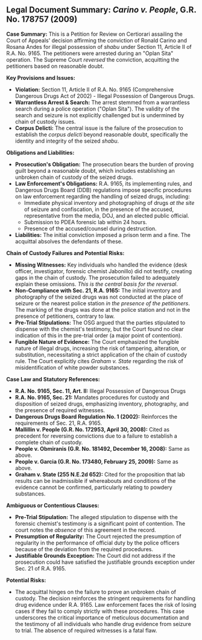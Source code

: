 ## Legal Document Summary: *Carino v. People*, G.R. No. 178757 (2009)

**Case Summary:** This is a Petition for Review on Certiorari assailing the Court of Appeals' decision affirming the conviction of Ronald Carino and Rosana Andes for illegal possession of *shabu* under Section 11, Article II of R.A. No. 9165. The petitioners were arrested during an "Oplan Sita" operation. The Supreme Court *reversed* the conviction, acquitting the petitioners based on reasonable doubt.

**Key Provisions and Issues:**

*   **Violation:** Section 11, Article II of R.A. No. 9165 (Comprehensive Dangerous Drugs Act of 2002) - Illegal Possession of Dangerous Drugs.
*   **Warrantless Arrest & Search:** The arrest stemmed from a warrantless search during a police operation ("Oplan Sita"). The validity of the search and seizure is not explicitly challenged but is undermined by chain of custody issues.
*   **Corpus Delicti:** The central issue is the failure of the prosecution to establish the *corpus delicti* beyond reasonable doubt, specifically the identity and integrity of the seized *shabu*.

**Obligations and Liabilities:**

*   **Prosecution's Obligation:** The prosecution bears the burden of proving guilt beyond a reasonable doubt, which includes establishing an unbroken chain of custody of the seized drugs.
*   **Law Enforcement's Obligations:** R.A. 9165, its implementing rules, and Dangerous Drugs Board (DDB) regulations impose specific procedures on law enforcement regarding the handling of seized drugs, including:
    *   Immediate physical inventory and photographing of drugs *at the site* of seizure and confiscation, in the presence of the accused, representative from the media, DOJ, and an elected public official.
    *   Submission to PDEA forensic lab within 24 hours.
    *   Presence of the accused/counsel during destruction.
*   **Liabilities:** The initial conviction imposed a prison term and a fine. The acquittal absolves the defendants of these.

**Chain of Custody Failures and Potential Risks:**

*   **Missing Witnesses:** Key individuals who handled the evidence (desk officer, investigator, forensic chemist Jabonillo) did not testify, creating gaps in the chain of custody. The prosecution failed to adequately explain these omissions. *This is the central basis for the reversal*.
*   **Non-Compliance with Sec. 21, R.A. 9165:** The initial inventory and photography of the seized drugs was not conducted at the place of seizure or the nearest police station *in the presence of the petitioners*. The marking of the drugs was done at the police station and not in the presence of petitioners, contrary to law.
*   **Pre-Trial Stipulations:** The OSG argued that the parties stipulated to dispense with the chemist's testimony, but the Court found no clear indication of this in the pre-trial order (a major point of contention).
*   **Fungible Nature of Evidence:** The Court emphasized the fungible nature of illegal drugs, increasing the risk of tampering, alteration, or substitution, necessitating a strict application of the chain of custody rule. The Court explicitly cites *Graham v. State* regarding the risk of misidentification of white powder substances.

**Case Law and Statutory References:**

*   **R.A. No. 9165, Sec. 11, Art. II:** Illegal Possession of Dangerous Drugs
*   **R.A. No. 9165, Sec. 21:** Mandates procedures for custody and disposition of seized drugs, emphasizing inventory, photography, and the presence of required witnesses.
*   **Dangerous Drugs Board Regulation No. 1 (2002):** Reinforces the requirements of Sec. 21, R.A. 9165.
*   **Mallillin v. People (G.R. No. 172953, April 30, 2008):** Cited as precedent for reversing convictions due to a failure to establish a complete chain of custody.
*   **People v. Obmiranis (G.R. No. 181492, December 16, 2008):** Same as above.
*   **People v. Garcia (G.R. No. 173480, February 25, 2009):** Same as above.
*   **Graham v. State (255 N.E.2d 652):** Cited for the proposition that lab results can be inadmissible if whereabouts and conditions of the evidence cannot be confirmed, particularly relating to powdery substances.

**Ambiguous or Contentious Clauses:**

*   **Pre-Trial Stipulation:** The alleged stipulation to dispense with the forensic chemist's testimony is a significant point of contention. The court notes the *absence* of this agreement in the record.
*   **Presumption of Regularity:** The Court rejected the presumption of regularity in the performance of official duty by the police officers because of the deviation from the required procedures.
*   **Justifiable Grounds Exception:** The Court did not address if the prosecution could have satisfied the justifiable grounds exception under Sec. 21 of R.A. 9165.

**Potential Risks:**

*   The acquittal hinges on the failure to prove an unbroken chain of custody. The decision reinforces the stringent requirements for handling drug evidence under R.A. 9165. Law enforcement faces the risk of losing cases if they fail to comply strictly with these procedures. This case underscores the critical importance of meticulous documentation and the testimony of all individuals who handle drug evidence from seizure to trial. The absence of required witnesses is a fatal flaw.
